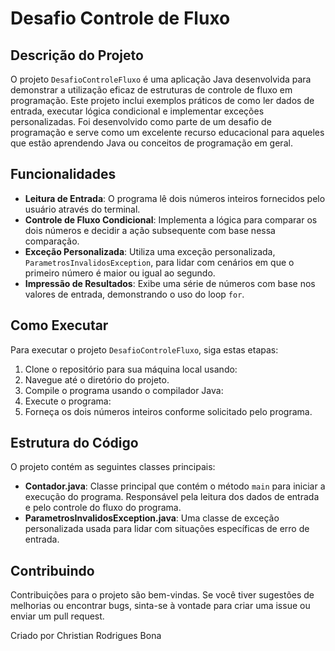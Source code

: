 # Desafio Controle de Fluxo

## Descrição do Projeto

O projeto `DesafioControleFluxo` é uma aplicação Java desenvolvida para demonstrar a utilização eficaz de estruturas de controle de fluxo em programação. Este projeto inclui exemplos práticos de como ler dados de entrada, executar lógica condicional e implementar exceções personalizadas. Foi desenvolvido como parte de um desafio de programação e serve como um excelente recurso educacional para aqueles que estão aprendendo Java ou conceitos de programação em geral.

## Funcionalidades

- **Leitura de Entrada**: O programa lê dois números inteiros fornecidos pelo usuário através do terminal.
- **Controle de Fluxo Condicional**: Implementa a lógica para comparar os dois números e decidir a ação subsequente com base nessa comparação.
- **Exceção Personalizada**: Utiliza uma exceção personalizada, `ParametrosInvalidosException`, para lidar com cenários em que o primeiro número é maior ou igual ao segundo.
- **Impressão de Resultados**: Exibe uma série de números com base nos valores de entrada, demonstrando o uso do loop `for`.

## Como Executar

Para executar o projeto `DesafioControleFluxo`, siga estas etapas:

1. Clone o repositório para sua máquina local usando:
2. Navegue até o diretório do projeto.
3. Compile o programa usando o compilador Java:
4. Execute o programa:
5. Forneça os dois números inteiros conforme solicitado pelo programa.

## Estrutura do Código

O projeto contém as seguintes classes principais:

- **Contador.java**: Classe principal que contém o método `main` para iniciar a execução do programa. Responsável pela leitura dos dados de entrada e pelo controle do fluxo do programa.
- **ParametrosInvalidosException.java**: Uma classe de exceção personalizada usada para lidar com situações específicas de erro de entrada.

## Contribuindo

Contribuições para o projeto são bem-vindas. Se você tiver sugestões de melhorias ou encontrar bugs, sinta-se à vontade para criar uma issue ou enviar um pull request.

Criado por Christian Rodrigues Bona
